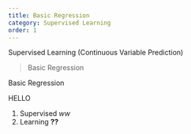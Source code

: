 ```yaml
---
title: Basic Regression
category: Supervised Learning
order: 1
---
```


Supervised Learning (Continuous Variable Prediction)
> Basic Regression

Basic Regression

HELLO

1. Supervised *ww*
2. Learning **??** 

